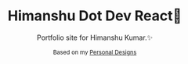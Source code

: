 <h1 align="center">Himanshu Dot Dev React🚀</h1>

<p align="center">Portfolio site for Himanshu Kumar.✨</p> 
<p align="center">
<small>Based on my <a href="https://www.figma.com/file/QYyYb8hfQQISlROGxzQz48/Himanshu-DOT-DEV-Portfolio?type=design&node-id=0%3A1&mode=design&t=7uKFOHdlZp8s1wqi-1"> Personal Designs</a>
</small>
</p>
